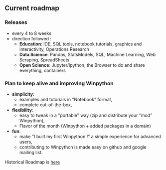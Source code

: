 ## Current roadmap
 
### Releases 
- every 4 to 8 weeks
- direction followed : 
  - **Education**: IDE, SQL tools, notebook tutorials, graphics and interactivity, Operations Research
  - **Data Science**: Pandas, StatsModels, SQL, Machine Learning, Web Scraping, SpreadSheets
  - **Open Science**: Jupyter/Ipython, the Browser to do and share everything, containers

### Plan to keep alive and improving Winpython
- **simplicity**:
   - examples and tutorials in "Notebook" format,
   - complete out-of-the-box,
- **flexibility**:
   - easy to tweak in a "portable" way (zip and distribute your "mod" Winpython),
   - Flavor of the month (Winpython + added packages in a domain)
- **fun**:
   - make "I built my first Winpython !" a simple experience for advanced users,
   - contributing to Winpython is made easy on github and google mailing list.

Historical Roadmap is [here](https://sourceforge.net/p/winpython/wiki/Roadmap/)
